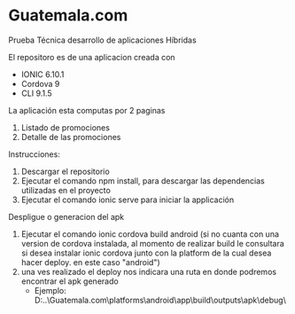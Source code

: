 # Guatemala.com
Prueba Técnica desarrollo de aplicaciones Híbridas


El repositoro es de una aplicacion creada con
   - IONIC 6.10.1
   - Cordova 9
   - CLI 9.1.5

La aplicación esta computas por 2 paginas
   1. Listado de promociones
   2. Detalle de las promociones
   

Instrucciones:

1. Descargar el repositorio
2. Ejecutar el comando npm install, para descargar las dependencias utilizadas en el proyecto
3. Ejecutar el comando ionic serve para iniciar la applicación


Despligue o generacion del apk
1. Ejecutar el comando ionic cordova build android (si no cuanta con una version de cordova instalada, al momento de realizar build le consultara si desea instalar ionic cordova      junto con la platform de la cual desea hacer deploy. en este caso "android")
2. una ves realizado el deploy nos indicara una ruta en donde podremos encontrar el apk generado
   - Ejemplo: D:\..\Guatemala.com\platforms\android\app\build\outputs\apk\debug\



